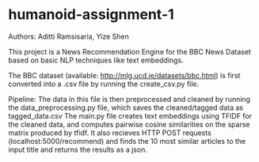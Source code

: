 # humanoid-assignment-1
Authors: Aditti Ramsisaria, Yize Shen

This project is a News Recommendation Engine for the BBC News Dataset based on basic NLP techniques like text embeddings.

The BBC dataset (available: http://mlg.ucd.ie/datasets/bbc.html) is first converted into a .csv file by running the create_csv.py file.

Pipeline:
The data in this file is then preprocessed and cleaned by running the data_preprocessing.py file, which saves the cleaned/tagged data as tagged_data.csv
The main.py file creates text embeddings using TFIDF for the cleaned data, and computes pairwise cosine similarities on the sparse matrix produced by tfidf.
It also recieves HTTP POST requests (localhost:5000/recommend) and finds the 10 most similar articles to the input title and returns the results as a json.
